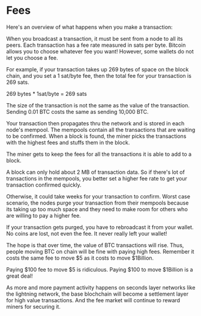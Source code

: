 # Fees

Here's an overview of what happens when you make a transaction:

When you broadcast a transaction, it must be sent from a node to all its peers. Each transaction has a fee rate measured in sats per byte. Bitcoin allows you to choose whatever fee you want! However, some wallets do not let you choose a fee.

For example, if your transaction takes up 269 bytes of space on the block chain, and you set a 1 sat/byte fee, then the total fee for your transaction is 269 sats.

269 bytes * 1sat/byte = 269 sats

The size of the transaction is not the same as the value of the transaction. Sending 0.01 BTC costs the same as sending 10,000 BTC.

Your transaction then propagates thru the network and is stored in each node's mempool. The mempools contain all the transactions that are waiting to be confirmed. When a block is found, the miner picks the transactions with the highest fees and stuffs them in the block.

The miner gets to keep the fees for all the transactions it is able to add to a block.

A block can only hold about 2 MB of transaction data. So if there's lot of transactions in the mempools, you better set a higher fee rate to get your transaction confirmed quickly.

Otherwise, it could take weeks for your transaction to confirm. Worst case scenario, the nodes purge your transaction from their mempools because its taking up too much space and they need to make room for others who are willing to pay a higher fee.

If your transaction gets purged, you have to rebroadcast it from your wallet. No coins are lost, not even the fee. It never really left your wallet!

The hope is that over time, the value of BTC transactions will rise. Thus, people moving BTC on chain will be fine with paying high fees. Remember it costs the same fee to move $5 as it costs to move $1Billion.

Paying $100 fee to move $5 is ridiculous. Paying $100 to move $1Billion is a great deal!

As more and more payment activity happens on seconds layer networks like the lightning network, the base blochchain will become a settlement layer for high value transactions. And the fee market will continue to reward miners for securing it.
